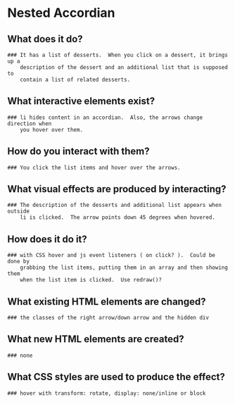 # Nested Accordian
  ## What does it do?
    ### It has a list of desserts.  When you click on a dessert, it brings up a
        description of the dessert and an additional list that is supposed to
        contain a list of related desserts.
  ## What interactive elements exist?
    ### li hides content in an accordian.  Also, the arrows change direction when
        you hover over them.
  ## How do you interact with them?
    ### You click the list items and hover over the arrows.
  ## What visual effects are produced by interacting?
    ### The description of the desserts and additional list appears when outside
        li is clicked.  The arrow points down 45 degrees when hovered.
  ## How does it do it?
    ### with CSS hover and js event listeners ( on click? ).  Could be done by
        grabbing the list items, putting them in an array and then showing them
        when the list item is clicked.  Use redraw()?
  ## What existing HTML elements are changed?
    ### the classes of the right arrow/down arrow and the hidden div
  ## What new HTML elements are created?
    ### none
  ## What CSS styles are used to produce the effect?
    ### hover with transform: rotate, display: none/inline or block
